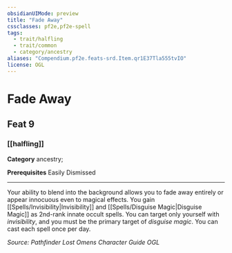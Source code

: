 ```yaml
---
obsidianUIMode: preview
title: "Fade Away"
cssclasses: pf2e,pf2e-spell
tags:
  - trait/halfling
  - trait/common
  - category/ancestry
aliases: "Compendium.pf2e.feats-srd.Item.qr1E37Tla555tvIO"
license: OGL
---
```

# Fade Away
## Feat 9
### [[halfling]]

**Category** ancestry; 



**Prerequisites** Easily Dismissed
* * *
Your ability to blend into the background allows you to fade away entirely or appear innocuous even to magical effects. You gain [[Spells/Invisibility|Invisibility]] and [[Spells/Disguise Magic|Disguise Magic]] as 2nd-rank innate occult spells. You can target only yourself with _invisibility_, and you must be the primary target of _disguise magic_. You can cast each spell once per day.

*Source: Pathfinder Lost Omens Character Guide*
*OGL*